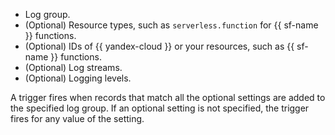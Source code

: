 * Log group.
* (Optional) Resource types, such as `serverless.function` for {{ sf-name }} functions.
* (Optional) IDs of {{ yandex-cloud }} or your resources, such as {{ sf-name }} functions.
* (Optional) Log streams.
* (Optional) Logging levels.

A trigger fires when records that match all the optional settings are added to the specified log group. If an optional setting is not specified, the trigger fires for any value of the setting.